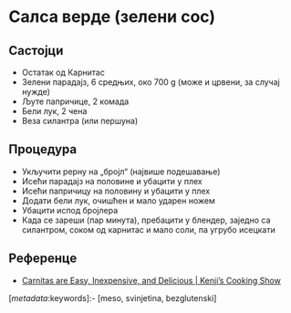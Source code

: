 # Салса верде (зелени сос)

## Састојци

* Остатак од Карнитас
* Зелени парадајз, 6 средњих, око 700 g (може и црвени, за случај нужде)
* Љуте папричице, 2 комада
* Бели лук, 2 чена
* Веза силантра (или першуна)

## Процедура

* Укључити рерну на „бројл“ (највише подешавање)
* Исећи парадајз на половине и убацити у плех
* Исећи папричицу на половину и убацити у плех
* Додати бели лук, очишћен и мало ударен ножем
* Убацити испод бројлера
* Када се зареши (пар минута), пребацити у блендер, заједно са силантром, соком од карнитас и мало соли, па угрубо исецкати

## Референце

* [Carnitas are Easy, Inexpensive, and Delicious | Kenji’s Cooking Show](https://youtu.be/JRlmQdRN0G8)

[_metadata_:keywords]:- [meso, svinjetina, bezglutenski]
